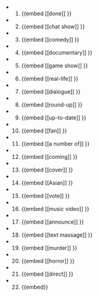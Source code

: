 -
  1. {{embed [[done]] }}
-
  2. {{embed [[chat show]] }}
-
  3. {{embed [[comedy]] }}
-
  4. {{embed [[documentary]] }}
-
  5. {{embed [[game show]] }}
-
  6. {{embed [[real-life]] }}
-
  7. {{embed [[dialogue]] }}
-
  8. {{embed [[round-up]] }}
-
  9. {{embed [[up-to-date]] }}
-
  10. {{embed [[fan]] }}
-
  11. {{embed [[a number of]] }}
-
  12. {{embed [[coming]] }}
-
  13. {{embed [[cover]] }}
-
  14. {{embed [[Asian]] }}
-
  15. {{embed [[vote]] }}
-
  16. {{embed [[music video]] }}
-
  17. {{embed [[announce]] }}
-
  18. {{embed [[text massage]] }}
-
  19. {{embed [[murder]] }}
-
  20. {{embed [[horror]] }}
-
  21. {{embed [[direct]] }}
-
  22. {{embed}}